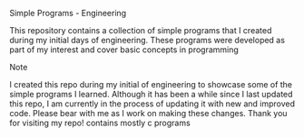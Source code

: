 Simple Programs - Engineering


This repository contains a collection of simple programs that I created during my initial days of engineering. These programs were developed as part of my interest and cover basic concepts in programming

Note

I created this repo during my initial of engineering to showcase some of the simple programs I learned. Although it has been a while since I last updated this repo, I am currently in the process of updating it with new and improved code. Please bear with me as I work on making these changes. Thank you for visiting my repo!
contains mostly c programs

